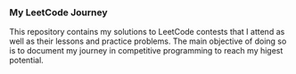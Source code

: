 ### My LeetCode Journey

This repository contains my solutions to LeetCode contests that I attend as well as their lessons and practice problems. The main objective of doing so is to document my journey in competitive programming to reach my higest potential.
